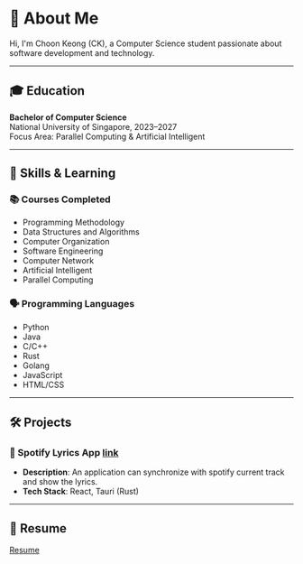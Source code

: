 # 👋 About Me

Hi, I'm Choon Keong (CK), a Computer Science student passionate about software development and technology.

---

## 🎓 Education

**Bachelor of Computer Science**  
National University of Singapore, 2023–2027  
Focus Area: Parallel Computing & Artificial Intelligent

---

## 🧠 Skills & Learning

### 📚 Courses Completed

-   Programming Methodology
-   Data Structures and Algorithms
-   Computer Organization
-   Software Engineering
-   Computer Network
-   Artificial Intelligent
-   Parallel Computing

### 🗣️ Programming Languages

-   Python
-   Java
-   C/C++
-   Rust
-   Golang
-   JavaScript
-   HTML/CSS

---

## 🛠️ Projects

### 📌 Spotify Lyrics App [link](https://github.com/tckeong/lyrics-app)

-   **Description**: An application can synchronize with spotify current track and show the lyrics.
-   **Tech Stack**: React, Tauri (Rust)

---

## 📄 Resume

[Resume](resume.pdf)
